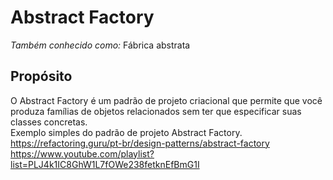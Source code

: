 # Abstract Factory  
*Também conhecido como:* Fábrica abstrata  
## Propósito  
O Abstract Factory é um padrão de projeto criacional que permite que você produza famílias de objetos relacionados sem ter que especificar suas classes concretas.  
Exemplo simples do padrão de projeto Abstract Factory.  
https://refactoring.guru/pt-br/design-patterns/abstract-factory  
https://www.youtube.com/playlist?list=PLJ4k1IC8GhW1L7fOWe238fetknEfBmG1I
